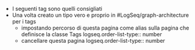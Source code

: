 - I seguenti tag sono quelli consigliati
- Una volta creato un tipo vero e proprio in #LogSeq/graph-architecture per i tags
	- impostando percorso di questa pagina come alias sulla pagina che definisce la classe Tags
	  logseq.order-list-type:: number
	- cancellare questa pagina
	  logseq.order-list-type:: number